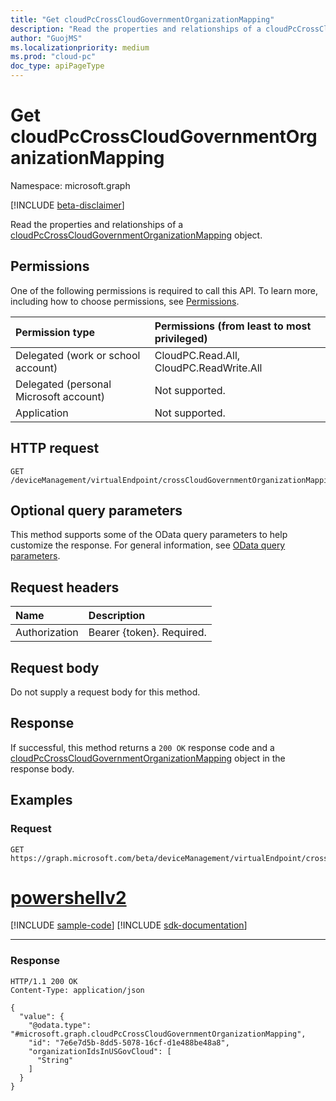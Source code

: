 ```yaml
---
title: "Get cloudPcCrossCloudGovernmentOrganizationMapping"
description: "Read the properties and relationships of a cloudPcCrossCloudGovernmentOrganizationMapping object."
author: "GuojMS"
ms.localizationpriority: medium
ms.prod: "cloud-pc"
doc_type: apiPageType
---
```


# Get cloudPcCrossCloudGovernmentOrganizationMapping
Namespace: microsoft.graph

[!INCLUDE [beta-disclaimer](../../includes/beta-disclaimer.md)]

Read the properties and relationships of a [cloudPcCrossCloudGovernmentOrganizationMapping](../resources/cloudpccrosscloudgovernmentorganizationmapping.md) object.

## Permissions
One of the following permissions is required to call this API. To learn more, including how to choose permissions, see [Permissions](/graph/permissions-reference).

|Permission type|Permissions (from least to most privileged)|
|:---|:---|
|Delegated (work or school account)|CloudPC.Read.All, CloudPC.ReadWrite.All|
|Delegated (personal Microsoft account)|Not supported.|
|Application|Not supported.|

## HTTP request

<!-- {
  "blockType": "ignored"
}
-->
``` http
GET /deviceManagement/virtualEndpoint/crossCloudGovernmentOrganizationMapping
```

## Optional query parameters
This method supports some of the OData query parameters to help customize the response. For general information, see [OData query parameters](/graph/query-parameters).

## Request headers
|Name|Description|
|:---|:---|
|Authorization|Bearer {token}. Required.|

## Request body
Do not supply a request body for this method.

## Response

If successful, this method returns a `200 OK` response code and a [cloudPcCrossCloudGovernmentOrganizationMapping](../resources/cloudpccrosscloudgovernmentorganizationmapping.md) object in the response body.

## Examples

### Request

<!-- {
  "blockType": "request",
  "name": "get_cloudpccrosscloudgovernmentorganizationmapping"
}
-->
``` http
GET https://graph.microsoft.com/beta/deviceManagement/virtualEndpoint/crossCloudGovernmentOrganizationMapping
```

# [powershellv2](#tab/powershellv2)
[!INCLUDE [sample-code](../includes/snippets/powershellv2/get-cloudpccrosscloudgovernmentorganizationmapping-powershellv2-snippets.md)]
[!INCLUDE [sdk-documentation](../includes/snippets/snippets-sdk-documentation-link.md)]

---

### Response

<!-- {
  "blockType": "response",
  "truncated": true,
  "@odata.type": "microsoft.graph.cloudPcCrossCloudGovernmentOrganizationMapping"
}
-->
``` http
HTTP/1.1 200 OK
Content-Type: application/json

{
  "value": {
    "@odata.type": "#microsoft.graph.cloudPcCrossCloudGovernmentOrganizationMapping",
    "id": "7e6e7d5b-8dd5-5078-16cf-d1e488be48a8",
    "organizationIdsInUSGovCloud": [
      "String"
    ]
  }
}
```

